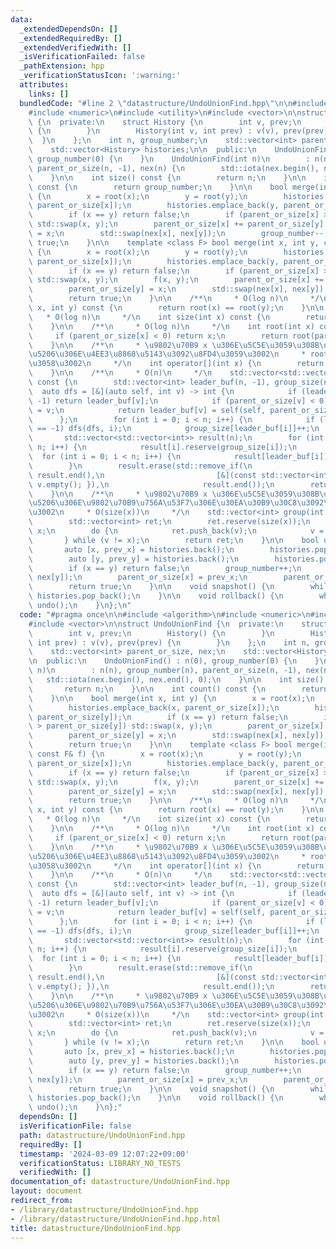 ```yaml
---
data:
  _extendedDependsOn: []
  _extendedRequiredBy: []
  _extendedVerifiedWith: []
  _isVerificationFailed: false
  _pathExtension: hpp
  _verificationStatusIcon: ':warning:'
  attributes:
    links: []
  bundledCode: "#line 2 \"datastructure/UndoUnionFind.hpp\"\n\n#include <algorithm>\n\
    #include <numeric>\n#include <utility>\n#include <vector>\n\nstruct UndoUnionFind\
    \ {\n  private:\n    struct History {\n        int v, prev;\n        History()\
    \ {\n        }\n        History(int v, int prev) : v(v), prev(prev) {\n      \
    \  }\n    };\n    int n, group_number;\n    std::vector<int> parent_or_size, nex;\n\
    \    std::vector<History> histories;\n\n  public:\n    UndoUnionFind() : n(0),\
    \ group_number(0) {\n    }\n    UndoUnionFind(int n)\n        : n(n), group_number(n),\
    \ parent_or_size(n, -1), nex(n) {\n        std::iota(nex.begin(), nex.end(), 0);\n\
    \    }\n\n    int size() const {\n        return n;\n    }\n\n    int count()\
    \ const {\n        return group_number;\n    }\n\n    bool merge(int x, int y)\
    \ {\n        x = root(x);\n        y = root(y);\n        histories.emplace_back(x,\
    \ parent_or_size[x]);\n        histories.emplace_back(y, parent_or_size[y]);\n\
    \        if (x == y) return false;\n        if (parent_or_size[x] > parent_or_size[y])\
    \ std::swap(x, y);\n        parent_or_size[x] += parent_or_size[y];\n        parent_or_size[y]\
    \ = x;\n        std::swap(nex[x], nex[y]);\n        group_number--;\n        return\
    \ true;\n    }\n\n    template <class F> bool merge(int x, int y, const F& f)\
    \ {\n        x = root(x);\n        y = root(y);\n        histories.emplace_back(x,\
    \ parent_or_size[x]);\n        histories.emplace_back(y, parent_or_size[y]);\n\
    \        if (x == y) return false;\n        if (parent_or_size[x] > parent_or_size[y])\
    \ std::swap(x, y);\n        f(x, y);\n        parent_or_size[x] += parent_or_size[y];\n\
    \        parent_or_size[y] = x;\n        std::swap(nex[x], nex[y]);\n        group_number--;\n\
    \        return true;\n    }\n\n    /**\n     * O(log n)\n     */\n    bool same(int\
    \ x, int y) const {\n        return root(x) == root(y);\n    }\n\n    /**\n  \
    \   * O(log n)\n     */\n    int size(int x) const {\n        return -parent_or_size[root(x)];\n\
    \    }\n\n    /**\n     * O(log n)\n     */\n    int root(int x) const {\n   \
    \     if (parent_or_size[x] < 0) return x;\n        return root(parent_or_size[x]);\n\
    \    }\n\n    /**\n     * \u9802\u70B9 x \u306E\u5C5E\u3059\u308B\u9023\u7D50\u6210\
    \u5206\u306E\u4EE3\u8868\u5143\u3092\u8FD4\u3059\u3002\n     * root(x) \u3068\u540C\
    \u3058\u3002\n     */\n    int operator[](int x) {\n        return root(x);\n\
    \    }\n\n    /**\n     * O(n)\n     */\n    std::vector<std::vector<int>> groups()\
    \ const {\n        std::vector<int> leader_buf(n, -1), group_size(n);\n      \
    \  auto dfs = [&](auto self, int v) -> int {\n            if (leader_buf[v] !=\
    \ -1) return leader_buf[v];\n            if (parent_or_size[v] < 0) return leader_buf[v]\
    \ = v;\n            return leader_buf[v] = self(self, parent_or_size[v]);\n  \
    \      };\n        for (int i = 0; i < n; i++) {\n            if (leader_buf[i]\
    \ == -1) dfs(dfs, i);\n            group_size[leader_buf[i]]++;\n        }\n \
    \       std::vector<std::vector<int>> result(n);\n        for (int i = 0; i <\
    \ n; i++) {\n            result[i].reserve(group_size[i]);\n        }\n      \
    \  for (int i = 0; i < n; i++) {\n            result[leader_buf[i]].push_back(i);\n\
    \        }\n        result.erase(std::remove_if(\n                         result.begin(),\
    \ result.end(),\n                         [&](const std::vector<int>& v) { return\
    \ v.empty(); }),\n                     result.end());\n        return result;\n\
    \    }\n\n    /**\n     * \u9802\u70B9 x \u306E\u5C5E\u3059\u308B\u9023\u7D50\u6210\
    \u5206\u306E\u9802\u70B9\u756A\u53F7\u306E\u30EA\u30B9\u30C8\u3092\u8FD4\u3059\
    \u3002\n     * O(size(x))\n     */\n    std::vector<int> group(int x) const {\n\
    \        std::vector<int> ret;\n        ret.reserve(size(x));\n        int v =\
    \ x;\n        do {\n            ret.push_back(v);\n            v = nex[v];\n \
    \       } while (v != x);\n        return ret;\n    }\n\n    bool undo() {\n \
    \       auto [x, prev_x] = histories.back();\n        histories.pop_back();\n\
    \        auto [y, prev_y] = histories.back();\n        histories.pop_back();\n\
    \        if (x == y) return false;\n        group_number++;\n        std::swap(nex[x],\
    \ nex[y]);\n        parent_or_size[x] = prev_x;\n        parent_or_size[y] = prev_y;\n\
    \        return true;\n    }\n\n    void snapshot() {\n        while (!histories.empty())\
    \ histories.pop_back();\n    }\n\n    void rollback() {\n        while (!histories.empty())\
    \ undo();\n    }\n};\n"
  code: "#pragma once\n\n#include <algorithm>\n#include <numeric>\n#include <utility>\n\
    #include <vector>\n\nstruct UndoUnionFind {\n  private:\n    struct History {\n\
    \        int v, prev;\n        History() {\n        }\n        History(int v,\
    \ int prev) : v(v), prev(prev) {\n        }\n    };\n    int n, group_number;\n\
    \    std::vector<int> parent_or_size, nex;\n    std::vector<History> histories;\n\
    \n  public:\n    UndoUnionFind() : n(0), group_number(0) {\n    }\n    UndoUnionFind(int\
    \ n)\n        : n(n), group_number(n), parent_or_size(n, -1), nex(n) {\n     \
    \   std::iota(nex.begin(), nex.end(), 0);\n    }\n\n    int size() const {\n \
    \       return n;\n    }\n\n    int count() const {\n        return group_number;\n\
    \    }\n\n    bool merge(int x, int y) {\n        x = root(x);\n        y = root(y);\n\
    \        histories.emplace_back(x, parent_or_size[x]);\n        histories.emplace_back(y,\
    \ parent_or_size[y]);\n        if (x == y) return false;\n        if (parent_or_size[x]\
    \ > parent_or_size[y]) std::swap(x, y);\n        parent_or_size[x] += parent_or_size[y];\n\
    \        parent_or_size[y] = x;\n        std::swap(nex[x], nex[y]);\n        group_number--;\n\
    \        return true;\n    }\n\n    template <class F> bool merge(int x, int y,\
    \ const F& f) {\n        x = root(x);\n        y = root(y);\n        histories.emplace_back(x,\
    \ parent_or_size[x]);\n        histories.emplace_back(y, parent_or_size[y]);\n\
    \        if (x == y) return false;\n        if (parent_or_size[x] > parent_or_size[y])\
    \ std::swap(x, y);\n        f(x, y);\n        parent_or_size[x] += parent_or_size[y];\n\
    \        parent_or_size[y] = x;\n        std::swap(nex[x], nex[y]);\n        group_number--;\n\
    \        return true;\n    }\n\n    /**\n     * O(log n)\n     */\n    bool same(int\
    \ x, int y) const {\n        return root(x) == root(y);\n    }\n\n    /**\n  \
    \   * O(log n)\n     */\n    int size(int x) const {\n        return -parent_or_size[root(x)];\n\
    \    }\n\n    /**\n     * O(log n)\n     */\n    int root(int x) const {\n   \
    \     if (parent_or_size[x] < 0) return x;\n        return root(parent_or_size[x]);\n\
    \    }\n\n    /**\n     * \u9802\u70B9 x \u306E\u5C5E\u3059\u308B\u9023\u7D50\u6210\
    \u5206\u306E\u4EE3\u8868\u5143\u3092\u8FD4\u3059\u3002\n     * root(x) \u3068\u540C\
    \u3058\u3002\n     */\n    int operator[](int x) {\n        return root(x);\n\
    \    }\n\n    /**\n     * O(n)\n     */\n    std::vector<std::vector<int>> groups()\
    \ const {\n        std::vector<int> leader_buf(n, -1), group_size(n);\n      \
    \  auto dfs = [&](auto self, int v) -> int {\n            if (leader_buf[v] !=\
    \ -1) return leader_buf[v];\n            if (parent_or_size[v] < 0) return leader_buf[v]\
    \ = v;\n            return leader_buf[v] = self(self, parent_or_size[v]);\n  \
    \      };\n        for (int i = 0; i < n; i++) {\n            if (leader_buf[i]\
    \ == -1) dfs(dfs, i);\n            group_size[leader_buf[i]]++;\n        }\n \
    \       std::vector<std::vector<int>> result(n);\n        for (int i = 0; i <\
    \ n; i++) {\n            result[i].reserve(group_size[i]);\n        }\n      \
    \  for (int i = 0; i < n; i++) {\n            result[leader_buf[i]].push_back(i);\n\
    \        }\n        result.erase(std::remove_if(\n                         result.begin(),\
    \ result.end(),\n                         [&](const std::vector<int>& v) { return\
    \ v.empty(); }),\n                     result.end());\n        return result;\n\
    \    }\n\n    /**\n     * \u9802\u70B9 x \u306E\u5C5E\u3059\u308B\u9023\u7D50\u6210\
    \u5206\u306E\u9802\u70B9\u756A\u53F7\u306E\u30EA\u30B9\u30C8\u3092\u8FD4\u3059\
    \u3002\n     * O(size(x))\n     */\n    std::vector<int> group(int x) const {\n\
    \        std::vector<int> ret;\n        ret.reserve(size(x));\n        int v =\
    \ x;\n        do {\n            ret.push_back(v);\n            v = nex[v];\n \
    \       } while (v != x);\n        return ret;\n    }\n\n    bool undo() {\n \
    \       auto [x, prev_x] = histories.back();\n        histories.pop_back();\n\
    \        auto [y, prev_y] = histories.back();\n        histories.pop_back();\n\
    \        if (x == y) return false;\n        group_number++;\n        std::swap(nex[x],\
    \ nex[y]);\n        parent_or_size[x] = prev_x;\n        parent_or_size[y] = prev_y;\n\
    \        return true;\n    }\n\n    void snapshot() {\n        while (!histories.empty())\
    \ histories.pop_back();\n    }\n\n    void rollback() {\n        while (!histories.empty())\
    \ undo();\n    }\n};"
  dependsOn: []
  isVerificationFile: false
  path: datastructure/UndoUnionFind.hpp
  requiredBy: []
  timestamp: '2024-03-09 12:07:22+09:00'
  verificationStatus: LIBRARY_NO_TESTS
  verifiedWith: []
documentation_of: datastructure/UndoUnionFind.hpp
layout: document
redirect_from:
- /library/datastructure/UndoUnionFind.hpp
- /library/datastructure/UndoUnionFind.hpp.html
title: datastructure/UndoUnionFind.hpp
---
```

